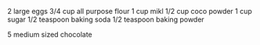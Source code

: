 2 large eggs
3/4 cup all purpose flour
1 cup mikl
1/2 cup coco powder
1 cup sugar
1/2 teaspoon baking soda
1/2 teaspoon baking powder

5 medium sized chocolate
